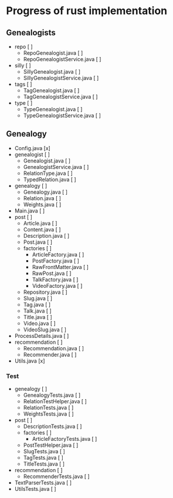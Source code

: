 # Progress of rust implementation

## Genealogists
* repo [ ]
  * RepoGenealogist.java [ ]
  * RepoGenealogistService.java [ ]
* silly [ ]
  * SillyGenealogist.java [ ]
  * SillyGenealogistService.java [ ]
* tags [ ]
  * TagGenealogist.java [ ]
  * TagGenealogistService.java [ ]
* type [ ]
  * TypeGenealogist.java [ ]
  * TypeGenealogistService.java [ ]

## Genealogy
* Config.java [x]
* genealogist [ ]
  * Genealogist.java [ ]
  * GenealogistService.java [ ]
  * RelationType.java [ ]
  * TypedRelation.java [ ]
* genealogy [ ]
  * Genealogy.java [ ]
  * Relation.java [ ]
  * Weights.java [ ]
* Main.java [ ]
* post [ ]
  * Article.java [ ]
  * Content.java [ ]
  * Description.java [ ]
  * Post.java [ ]
  * factories [ ]
    * ArticleFactory.java [ ]
    * PostFactory.java [ ]
    * RawFrontMatter.java [ ]
    * RawPost.java [ ]
    * TalkFactory.java [ ]
    * VideoFactory.java [ ]
  * Repository.java [ ]
  * Slug.java [ ]
  * Tag.java [ ]
  * Talk.java [ ]
  * Title.java [ ]
  * Video.java [ ]
  * VideoSlug.java [ ]
* ProcessDetails.java [ ]
* recommendation [ ]
  * Recommendation.java [ ]
  * Recommender.java [ ]
* Utils.java [x]

### Test
* genealogy [ ]
  * GenealogyTests.java [ ]
  * RelationTestHelper.java [ ]
  * RelationTests.java [ ]
  * WeightsTests.java [ ]
* post [ ]
  * DescriptionTests.java [ ]
  * factories [ ]
    * ArticleFactoryTests.java [ ]
  * PostTestHelper.java [ ]
  * SlugTests.java [ ]
  * TagTests.java [ ]
  * TitleTests.java [ ]
* recommendation [ ]
  * RecommenderTests.java [ ]
* TextParserTests.java [ ]
* UtilsTests.java [ ]
